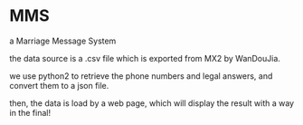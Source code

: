 MMS
===

a Marriage Message System

the data source is a .csv file which is exported from MX2 by WanDouJia.

we use python2 to retrieve the phone numbers and legal answers, and convert them to a json file.

then, the data is load by a web page, which will display the result with a way in the final!
